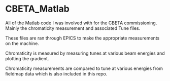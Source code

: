 # CBETA_Matlab
All of the Matlab code I was involved with for the CBETA commissioning. Mainly the chromaticity measurement and associated Tune files.

These files are ran through EPICS to make the appropriate measurements on the machine.

Chromaticity is measured by measuring tunes at various beam energies and plotting the gradient. 

Chromaticity measurements are compared to tune at various energies from fieldmap data which is also included in this repo. 
